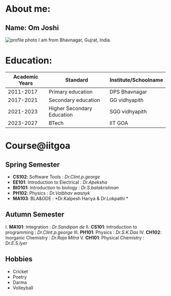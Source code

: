 # About me:
## Name: **Om Joshi**
![profile photo](https://img.freepik.com/free-vector/it-takes-two-tango-idiom_1308-17930.jpg?w=740&t=st=1707282899~exp=1707283499~hmac=f73ab2587fa1219c7b4abf7e84f2051babe47d5510023e84c60886a2169b57b1)
I am from Bhavnagar, Gujrat, India.

# Education:
| Academic Years | Standard | Institute/Schoolname |
|-------------------|------------|-----------------|
|2011-2017|Primary education|DPS Bhavnagar|
|2017-2021|Secondary education|GG vidhyapith|
|2021-2023|Higher Secondary Education|SGG vidhyapith|
|2023-2027|BTech|IIT GOA|
# Course@iitgoa
## Spring Semester
- **CS102**: Software Tools : *Dr.Clint.p.george* 
- **EE101**: Introduction to Electrical : *Dr.Apeksha* 
- **BIO101**: Introduction to biology : *Dr.S.balakrishnan* 
- **PH102**: Physics : *Dr.Vaibhav wasnyk* 
- **MA103**: BLA&ODE : *Dr.Kalpesh Hariya & Dr.Lokpathi * 

## Autumn Semester
I.  **MA101**: Integration : *Dr.Sandipan de*
II. **CS101**: Introduction to programming : *Dr.Clint.p.george*
III. **PH101**: Physics : *Dr.S.K.Das* 
IV. **CH102**: Inorganic Chemistry : *Dr.Raja Mitra* 
V. **CH101**: Physical Chemistry : *Dr.E.S.Iyer* 

## Hobbies
- Cricket
- Poetry
- Darma
- Volleyball
